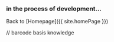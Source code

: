 ### in the process of development...
Back to [Homepage]({{ site.homePage }})


// barcode basis knowledge
